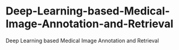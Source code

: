 # Deep-Learning-based-Medical-Image-Annotation-and-Retrieval
Deep Learning based Medical Image Annotation and Retrieval
